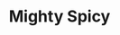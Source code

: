 ---
title: Mighty Spicy
slug: "mighty-spicy"
description: "In de tweede schijf ontwikkelden de studenten een huisstijl voor een foodtruck-concept. 
              Liesbeth bracht haar pittige taco's via een kleurrijke branding aan de man"
type: "extern"
members:
    - name: "Liesbeth Tempelare"
      major: "Crossmedia-ontwerp"
      minor: "Graphic Design"
      disk: "2de schijf"
thumbnail:
    url: "thumbnail_1x2.png"
    alt: ""
    height: 1
    width: 2
    text-color: "ed9d50"
    background-color: "ed9d50"
media:
    - url: "1_detail_logo.png"
      type: "image"
      text: "'Branded' communicatie vertrekt vaak vanuit het logo. Een logo kan makkelijk gereproduceerd worden, maar voor het er is worden vele uren besteed aan ontwerpwerk, besprekingen en bijschaven tot wanneer het helemaal goed zit"
    - url: "2_detail_logovariaties.png"
      type: "image"
    - url: "3_detail_foodtruck.png"
      type: "image"
    - url: "4_detail_foodtruck.png"
      type: "image"
      text: "Een volgende stap is het ontwerpen van de foodtruck zelf. Deze wordt dan later in promotiemateriaal zoals
             onderstaande advertentie en grondplan verwerkt." 
    - url: "5_detail_advertentie.png"
      type: "image"
    - url: "6_detail_plattegrond.png"
      type: "image"
    - url: "6_detail_plattegrond.png"
      type: "image"
      text: "Een brandingcampagne is pas compleet als je de klant ook online kan bereiken."
    - url: "7_detail_onepage.png"
      type: "image"
created: 20/01/2017
order: 10
---